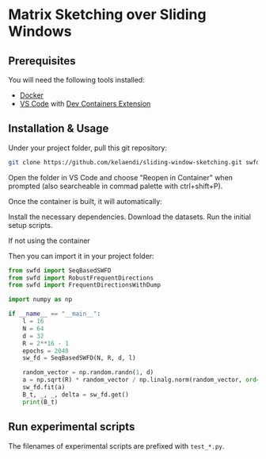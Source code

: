 # Matrix Sketching over Sliding Windows

## Prerequisites

You will need the following tools installed:

- [Docker](https://docs.docker.com/get-docker/)
- [VS Code](https://code.visualstudio.com/) with [Dev Containers Extension](https://marketplace.visualstudio.com/items?itemName=ms-vscode-remote.remote-containers)

## Installation & Usage

Under your project folder, pull this git repository:

```bash
git clone https://github.com/kelaendi/sliding-window-sketching.git swfd --depth 1
```

Open the folder in VS Code and choose "Reopen in Container" when prompted
(also searcheable in commad palette with ctrl+shift+P).

Once the container is built, it will automatically:

Install the necessary dependencies.
Download the datasets.
Run the initial setup scripts.

If not using the container

Then you can import it in your project folder:

```python
from swfd import SeqBasedSWFD
from swfd import RobustFrequentDirections
from swfd import FrequentDirectionsWithDump

import numpy as np

if __name__ == "__main__":
    l = 16
    N = 64
    d = 32
    R = 2**16 - 1
    epochs = 2048
    sw_fd = SeqBasedSWFD(N, R, d, l)

    random_vector = np.random.randn(1, d)
    a = np.sqrt(R) * random_vector / np.linalg.norm(random_vector, ord=2)
    sw_fd.fit(a)
    B_t, _, _, delta = sw_fd.get()
    print(B_t)
```

## Run experimental scripts

The filenames of experimental scripts are prefixed with `test_*.py`.
